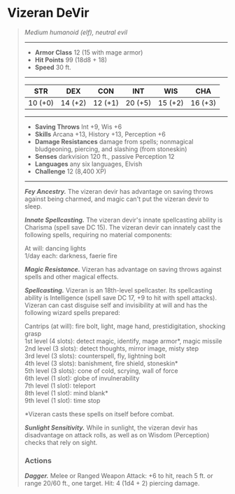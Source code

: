 # Vizeran DeVir
>*Medium humanoid (elf), neutral evil*
>___
>- **Armor Class** 12 (15 with mage armor)
>- **Hit Points** 99 (18d8 + 18)
>- **Speed** 30 ft.
>___
>|STR|DEX|CON|INT|WIS|CHA|
>|:---:|:---:|:---:|:---:|:---:|:---:|
>|10 (+0)|14 (+2)|12 (+1)|20 (+5)|15 (+2)|16 (+3)|
>___
>- **Saving Throws** Int +9, Wis +6
>- **Skills** Arcana +13, History +13, Perception +6
>- **Damage Resistances** damage from spells; nonmagical bludgeoning, piercing, and slashing (from stoneskin)
>- **Senses** darkvision 120 ft., passive Perception 12
>- **Languages** any six languages, Elvish
>- **Challenge** 12 (8,400 XP)
>___
>***Fey Ancestry.*** The vizeran devir has advantage on saving throws against being charmed, and magic can't put the vizeran devir to sleep.  
>
>***Innate Spellcasting.*** The vizeran devir's innate spellcasting ability is Charisma (spell save DC 15). The vizeran devir can innately cast the following spells, requiring no material components:  
>
>At will: dancing lights  
>1/day each: darkness, faerie fire  
>
>
>***Magic Resistance.*** Vizeran has advantage on saving throws against spells and other magical effects.  
>
>***Spellcasting.*** Vizeran is an 18th-level spellcaster. Its spellcasting ability is Intelligence (spell save DC 17, +9 to hit with spell attacks). Vizeran can cast disguise self and invisibility at will and has the following wizard spells prepared:  
>
>Cantrips (at will): fire bolt, light, mage hand, prestidigitation, shocking grasp  
>1st level (4 slots): detect magic, identify, mage armor*, magic missile  
>2nd level (3 slots): detect thoughts, mirror image, misty step  
>3rd level (3 slots): counterspell, fly, lightning bolt  
>4th level (3 slots): banishment, fire shield, stoneskin*  
>5th level (3 slots): cone of cold, scrying, wall of force  
>6th level (1 slot): globe of invulnerability  
>7th level (1 slot): teleport  
>8th level (1 slot): mind blank*  
>9th level (1 slot): time stop  
>
>*Vizeran casts these spells on itself before combat.  
>
>***Sunlight Sensitivity.*** While in sunlight, the vizeran devir has disadvantage on attack rolls, as well as on Wisdom (Perception) checks that rely on sight.  
>
>### Actions
>***Dagger.*** Melee  or Ranged Weapon Attack: +6 to hit, reach 5 ft. or range 20/60 ft., one target. Hit: 4 (1d4 + 2) piercing damage.